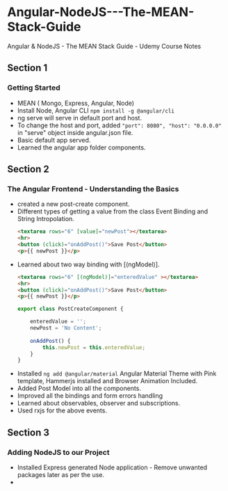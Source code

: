 # Angular-NodeJS---The-MEAN-Stack-Guide
Angular &amp; NodeJS - The MEAN Stack Guide - Udemy Course Notes

## Section 1
### Getting Started
- MEAN ( Mongo, Express, Angular, Node)
- Install Node, Angular CLI `npm install -g @angular/cli`
- ng serve will serve in default port and host.
- To change the host and port, added `"port": 8080", "host": "0.0.0.0"` in "serve" object inside angular.json file.
- Basic default app served.
- Learned the angular app folder components.

## Section 2
### The Angular Frontend - Understanding the Basics
- created a new post-create component.
- Different types of getting a value from the class Event Binding and String Intropolation.
	```html
	<textarea rows="6" [value]="newPost"></textarea>
	<hr>
	<button (click)="onAddPost()">Save Post</button>
	<p>{{ newPost }}</p>
	```
- Learned about two way binding with [(ngModel)].
	```html
	<textarea rows="6" [(ngModel)]="enteredValue" ></textarea>
	<hr>
	<button (click)="onAddPost()">Save Post</button>
	<p>{{ newPost }}</p>
	```
	```ts
	export class PostCreateComponent {
    
	    enteredValue = '';
	    newPost = 'No Content';
	    
	    onAddPost() {
	        this.newPost = this.enteredValue;
	    }
	}
	```
- Installed `ng add @angular/material` Angular Material Theme with Pink template, Hammerjs installed and Browser Animation Included.
- Added Post Model into all the components.
- Improved all the bindings and form errors handling
- Learned about observables, observer and subscriptions.
- Used rxjs for the above events.

## Section 3
### Adding NodeJS to our Project
- Installed Express generated Node application - Remove unwanted packages later as per the use.
- 
<!--stackedit_data:
eyJoaXN0b3J5IjpbNzY3OTMxOTA4LC0xMDg4MjU3MzksLTY0Mz
c3MjUyMiw3MzA5MTA0OTIsLTE3NjYzMjM3NTIsLTE1OTkzMjU3
NjUsLTE2MTAyMzA3NzgsMTUzMTI2ODcxMiwtMTYyNjg5OTcyMi
wxNDE0ODExNTA5LC00NzUyODczMDEsLTY2Mzc5NDEyMSwxMTQ5
NzE0NDc3LC0xNjk4MzgzMzI5XX0=
-->